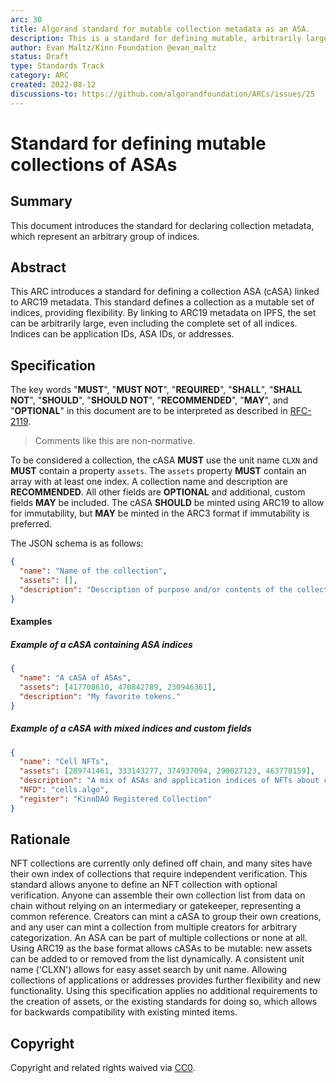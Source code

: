 ```yaml
---
arc: 30
title: Algorand standard for mutable collection metadata as an ASA.
description: This is a standard for defining mutable, arbitrarily large collections of ASAs.
author: Evan Maltz/Kinn Foundation @evan_maltz
status: Draft
type: Standards Track
category: ARC
created: 2022-08-12
discussions-to: https://github.com/algorandfoundation/ARCs/issues/25
---
```


# Standard for defining mutable collections of ASAs

## Summary

This document introduces the standard for declaring collection metadata, which represent an arbitrary group of indices.

## Abstract

This ARC introduces a standard for defining a collection ASA (cASA) linked to ARC19 metadata. This standard defines a collection as a mutable set of indices, providing flexibility. By linking to ARC19 metadata on IPFS, the set can be arbitrarily large, even including the complete set of all indices. Indices can be application IDs, ASA IDs, or addresses. 

## Specification

The key words "**MUST**", "**MUST NOT**", "**REQUIRED**", "**SHALL**", "**SHALL NOT**", "**SHOULD**", "**SHOULD NOT**", "**RECOMMENDED**", "**MAY**", and "**OPTIONAL**" in this document are to be interpreted as described in [RFC-2119](https://www.ietf.org/rfc/rfc2119.txt).

> Comments like this are non-normative.

To be considered a collection, the cASA **MUST** use the unit name `CLXN` and **MUST** contain a property `assets`. The `assets` property **MUST** contain an array with at least one index. A collection name and description are **RECOMMENDED**. All other fields are **OPTIONAL** and additional, custom fields **MAY** be included. The cASA **SHOULD** be minted using ARC19 to allow for immutability, but **MAY** be minted in the ARC3 format if immutability is preferred.

The JSON schema is as follows:

```json
{
  "name": "Name of the collection",
  "assets": [],
  "description": "Description of purpose and/or contents of the collection"
}
```

#### Examples

##### Example of a cASA containing ASA indices

```json
{
  "name": "A cASA of ASAs",
  "assets": [417708610, 470842789, 230946361],
  "description": "My favorite tokens."
}
```

##### Example of a cASA with mixed indices and custom fields

```json
{
  "name": "Cell NFTs",
  "assets": [289741461, 333143277, 374937094, 290027123, 463778159],
  "description": "A mix of ASAs and application indices of NFTs about cells.",
  "NFD": "cells.algo",
  "register": "KinnDAO Registered Collection"
}
```

## Rationale

NFT collections are currently only defined off chain, and many sites have their own index of collections that require independent verification. This standard allows anyone to define an NFT collection with optional verification. Anyone can assemble their own collection list from data on chain without relying on an intermediary or gatekeeper, representing a common reference. Creators can mint a cASA to group their own creations, and any user can mint a collection from multiple creators for arbitrary categorization. An ASA can be part of multiple collections or none at all. Using ARC19 as the base format allows cASAs to be mutable: new assets can be added to or removed from the list dynamically. A consistent unit name ('CLXN') allows for easy asset search by unit name. Allowing collections of applications or addresses provides further flexibility and new functionality. Using this specification applies no additional requirements to the creation of assets, or the existing standards for doing so, which allows for backwards compatibility with existing minted items.

## Copyright

Copyright and related rights waived via [CC0](https://creativecommons.org/publicdomain/zero/1.0/).
